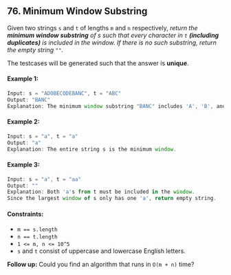 ## 76. Minimum Window Substring

Given two strings `s` and `t` of lengths `m` and `n` respectively, _return the **minimum window substring** of s such that every character in `t` **(including duplicates)** is included in the window. If there is no such substring, return the empty string `""`._

The testcases will be generated such that the answer is **unique**.

#### Example 1:
```js
Input: s = "ADOBECODEBANC", t = "ABC"
Output: "BANC"
Explanation: The minimum window substring "BANC" includes 'A', 'B', and 'C' from string t.
```

#### Example 2:
```js
Input: s = "a", t = "a"
Output: "a"
Explanation: The entire string s is the minimum window.
```

#### Example 3:
```js
Input: s = "a", t = "aa"
Output: ""
Explanation: Both 'a's from t must be included in the window.
Since the largest window of s only has one 'a', return empty string.
```

#### Constraints:
- `m == s.length`
- `n == t.length`
- `1 <= m, n <= 10^5`
- `s` and `t` consist of uppercase and lowercase English letters.

**Follow up:** Could you find an algorithm that runs in `O(m + n)` time?